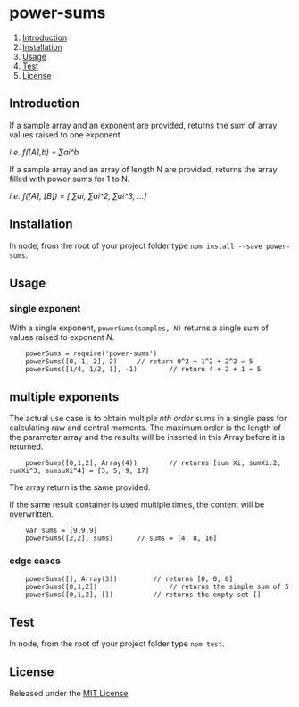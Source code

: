 # power-sums

1. [Introduction](#introduction)
1. [Installation](#installation)
1. [Usage](#usage)
1. [Test](#test)
1. [License](#license)



## Introduction
If a sample array and an exponent are provided, returns the sum of array values raised to one exponent

*i.e.  f([A],b) = ∑ai^b*

If a sample array and an array of length N are provided, returns the array filled with power sums for 1 to N.

*i.e.  f([A], [B]) = [ ∑ai, ∑ai^2, ∑ai^3, ...]*



## Installation

In node, from the root of your project folder type `npm install --save power-sums`.



## Usage
### single exponent

With a single exponent, `powerSums(samples, N)` returns a single sum of values raised to exponent *N*.
```
	powerSums = require('power-sums')
	powerSums([0, 1, 2], 2)		// return 0^2 + 1^2 + 2^2 = 5
	powerSums([1/4, 1/2, 1], -1)		// return 4 + 2 + 1 = 5
```

## multiple exponents

The actual use case is to obtain multiple *nth order* sums in a single pass for calculating raw and central moments.
The maximum order is the length of the parameter array and the results will be inserted in this Array before it is returned.
```
	powerSums([0,1,2], Array(4))		// returns [sum Xi, sumXi.2, sumXi^3, sumsuXi^4] = [3, 5, 9, 17]
```
The array return is the same provided.

If the same result container is used multiple times, the content will be overwritten.
```
	var sums = [9,9,9]
	powerSums([2,2], sums)		// sums = [4, 8, 16]
```

### edge cases

		powerSums([], Array(3)) 		// returns [0, 0, 0]
		powerSums([0,1,2]) 					// returns the simple sum of 5
		powerSums([0,1,2], []) 			// returns the empty set []



## Test

In node, from the root of your project folder type `npm test`.


## License

Released under the [MIT License](http://www.opensource.org/licenses/MIT)
